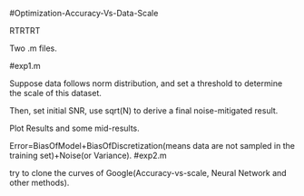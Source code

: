 #Optimization-Accuracy-Vs-Data-Scale

RTRTRT

Two .m files.

#exp1.m

Suppose data follows norm distribution, and set a threshold to determine the scale of this dataset.

Then, set initial SNR, use sqrt(N) to derive a final noise-mitigated result.

Plot Results and some mid-results.

Error=BiasOfModel+BiasOfDiscretization(means data are not sampled in the training set)+Noise(or Variance).
#exp2.m

try to clone the curves of Google(Accuracy-vs-scale, Neural Network and other methods).
